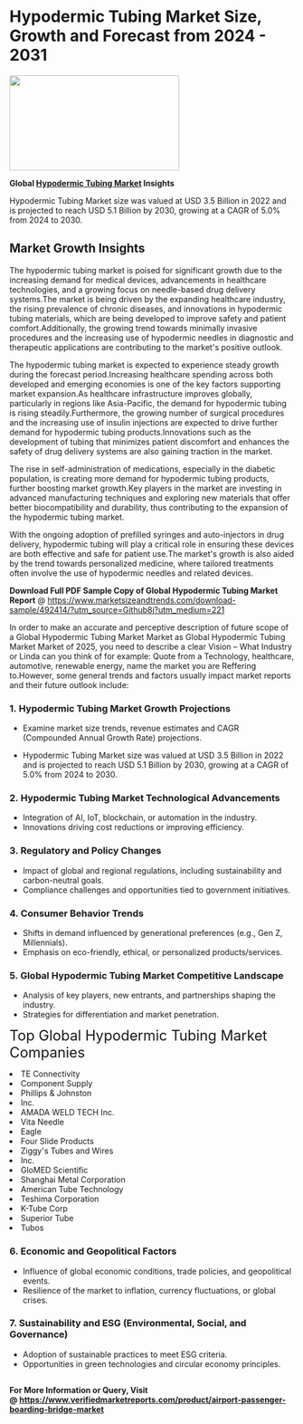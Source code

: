 <H1>Hypodermic Tubing Market Size, Growth and Forecast from 2024 - 2031</H1><img class="aligncenter size-medium wp-image-584254" src="https://thirdeyenews.in/wp-content/uploads/2024/09/Global-Market-Research-300x168.jpeg" alt="" width="300" height="168" /><p><strong>Global&nbsp;<a href="https://www.marketsizeandtrends.com/download-sample/492414/?utm_source=Github8j?utm_medium=221">Hypodermic Tubing Market</a> Insights</strong></p><p>Hypodermic Tubing Market size was valued at USD 3.5 Billion in 2022 and is projected to reach USD 5.1 Billion by 2030, growing at a CAGR of 5.0% from 2024 to 2030.</p><p><h2>Market Growth Insights</h2> <p>The hypodermic tubing market is poised for significant growth due to the increasing demand for medical devices, advancements in healthcare technologies, and a growing focus on needle-based drug delivery systems.The market is being driven by the expanding healthcare industry, the rising prevalence of chronic diseases, and innovations in hypodermic tubing materials, which are being developed to improve safety and patient comfort.Additionally, the growing trend towards minimally invasive procedures and the increasing use of hypodermic needles in diagnostic and therapeutic applications are contributing to the market's positive outlook.</p> <p>The hypodermic tubing market is expected to experience steady growth during the forecast period.Increasing healthcare spending across both developed and emerging economies is one of the key factors supporting market expansion.As healthcare infrastructure improves globally, particularly in regions like Asia-Pacific, the demand for hypodermic tubing is rising steadily.Furthermore, the growing number of surgical procedures and the increasing use of insulin injections are expected to drive further demand for hypodermic tubing products.Innovations such as the development of tubing that minimizes patient discomfort and enhances the safety of drug delivery systems are also gaining traction in the market.</p> <p>The rise in self-administration of medications, especially in the diabetic population, is creating more demand for hypodermic tubing products, further boosting market growth.Key players in the market are investing in advanced manufacturing techniques and exploring new materials that offer better biocompatibility and durability, thus contributing to the expansion of the hypodermic tubing market.</p> <p>With the ongoing adoption of prefilled syringes and auto-injectors in drug delivery, hypodermic tubing will play a critical role in ensuring these devices are both effective and safe for patient use.The market's growth is also aided by the trend towards personalized medicine, where tailored treatments often involve the use of hypodermic needles and related devices.</p> <p><span class=""><strong>Download Full PDF Sample Copy of Global Hypodermic Tubing Market Report</strong> @ <a href="https://www.marketsizeandtrends.com/download-sample/492414/?utm_source=Github8j?utm_medium=221" target="_blank">https://www.marketsizeandtrends.com/download-sample/492414/?utm_source=Github8j?utm_medium=221</a></span></p><p>In order to make an accurate and perceptive description of future scope of a Global&nbsp;Hypodermic Tubing Market Market as Global&nbsp;Hypodermic Tubing Market Market of 2025, you need to describe a clear Vision &ndash; What Industry or Linda can you think of for example: Quote from a Technology, healthcare, automotive, renewable energy, name the market you are Reffering to.However, some general trends and factors usually impact market reports and their future outlook include:</p><h3>1.&nbsp;<strong>Hypodermic Tubing Market Growth Projections</strong></h3><ul><li>Examine market size trends, revenue estimates and CAGR (Compounded Annual Growth Rate) projections.</li><li><p>Hypodermic Tubing Market size was valued at USD 3.5 Billion in 2022 and is projected to reach USD 5.1 Billion by 2030, growing at a CAGR of 5.0% from 2024 to 2030.</p></li></ul><h3>2.&nbsp;<strong>Hypodermic Tubing Market Technological Advancements</strong></h3><ul><li>Integration of AI, IoT, blockchain, or automation in the industry.</li><li>Innovations driving cost reductions or improving efficiency.</li></ul><h3>3.&nbsp;<strong>Regulatory and Policy Changes</strong></h3><ul><li>Impact of global and regional regulations, including sustainability and carbon-neutral goals.</li><li>Compliance challenges and opportunities tied to government initiatives.</li></ul><h3>4.&nbsp;<strong>Consumer Behavior Trends</strong></h3><ul><li>Shifts in demand influenced by generational preferences (e.g., Gen Z, Millennials).</li><li>Emphasis on eco-friendly, ethical, or personalized products/services.</li></ul><h3>5.&nbsp;<strong>Global Hypodermic Tubing Market Competitive Landscape</strong></h3><ul><li>Analysis of key players, new entrants, and partnerships shaping the industry.</li><li>Strategies for differentiation and market penetration.</li></ul><p data-pm-slice="1 1 []"><span style="color: inherit; font-family: inherit; font-size: 25px;">Top Global Hypodermic Tubing Market Companies</span></p><div class="" data-test-id=""><p><li>TE Connectivity</li><li> Component Supply</li><li> Phillips & Johnston</li><li> Inc.</li><li> AMADA WELD TECH Inc.</li><li> Vita Needle</li><li> Eagle</li><li> Four Slide Products</li><li> Ziggy's Tubes and Wires</li><li> Inc.</li><li> GloMED Scientific</li><li> Shanghai Metal Corporation</li><li> American Tube Technology</li><li> Teshima Corporation</li><li> K-Tube Corp</li><li> Superior Tube</li><li> Tubos</li></p></div><h3>6.&nbsp;<strong>Economic and Geopolitical Factors</strong></h3><ul><li>Influence of global economic conditions, trade policies, and geopolitical events.</li><li>Resilience of the market to inflation, currency fluctuations, or global crises.</li></ul><h3>7.&nbsp;<strong>Sustainability and ESG (Environmental, Social, and Governance)</strong></h3><ul><li>Adoption of sustainable practices to meet ESG criteria.</li><li>Opportunities in green technologies and circular economy principles.</li></ul><h2><strong style="font-size: 14px;">For More Information or Query, Visit @&nbsp;</strong><a style="background-color: #ffffff; font-size: 14px;" href="https://www.marketsizeandtrends.com/report/hypodermic-tubing-market/" target="_blank">https://www.verifiedmarketreports.com/product/airport-passenger-boarding-bridge-market</a></h2>